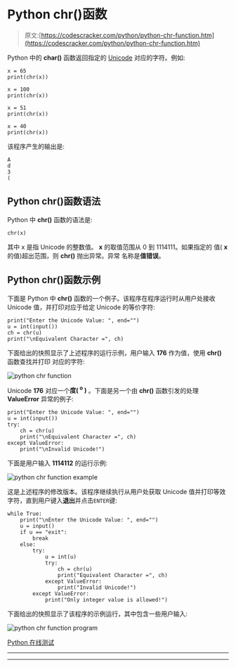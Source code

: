 # Python chr()函数

> 原文:[https://codescracker.com/python/python-chr-function.htm](https://codescracker.com/python/python-chr-function.htm)

Python 中的 **char()** 函数返回指定的 [Unicode](/computer-fundamental/unicode-characters.htm) 对应的字符。例如:

```
x = 65
print(chr(x))

x = 100
print(chr(x))

x = 51
print(chr(x))

x = 40
print(chr(x))
```

该程序产生的输出是:

```
A
d
3
(
```

## Python chr()函数语法

Python 中 **chr()** 函数的语法是:

```
chr(x)
```

其中 x 是指 Unicode 的整数值。 **x** 的取值范围从 0 到 1114111。如果指定的 值( **x** 的值)超出范围，则 **chr()** 抛出异常。异常 名称是**值错误**。

## Python chr()函数示例

下面是 Python 中 **chr()** 函数的一个例子。该程序在程序运行时从用户处接收 Unicode 值，并打印对应于给定 Unicode 的等价字符:

```
print("Enter the Unicode Value: ", end="")
u = int(input())
ch = chr(u)
print("\nEquivalent Character =", ch)
```

下面给出的快照显示了上述程序的运行示例，用户输入 **176** 作为值，使用 **chr()** 函数查找并打印 对应的字符:

![python chr function](../Images/15e0b53c892521dc9c05fb6d24d51830.png)

Unicode **176** 对应一个**度( <sup>o</sup> )** 。下面是另一个由 **chr()** 函数引发的处理 **ValueError** 异常的例子:

```
print("Enter the Unicode Value: ", end="")
u = int(input())
try:
    ch = chr(u)
    print("\nEquivalent Character =", ch)
except ValueError:
    print("\nInvalid Unicode!")
```

下面是用户输入 **1114112** 的运行示例:

![python chr function example](../Images/c388cf7ab4f508132741a0536c59dcc2.png)

这是上述程序的修改版本。该程序继续执行从用户处获取 Unicode 值并打印等效字符，直到用户键入**退出**并点击`ENTER`键:

```
while True:
    print("\nEnter the Unicode Value: ", end="")
    u = input()
    if u == "exit":
        break
    else:
        try:
            u = int(u)
            try:
                ch = chr(u)
                print("Equivalent Character =", ch)
            except ValueError:
                print("Invalid Unicode!")
        except ValueError:
            print("Only integer value is allowed!")
```

下面给出的快照显示了该程序的示例运行，其中包含一些用户输入:

![python chr function program](../Images/6c083c011cd3c889eadc5cdacaecdf7d.png)

[Python 在线测试](/exam/showtest.php?subid=10)

* * *

* * *